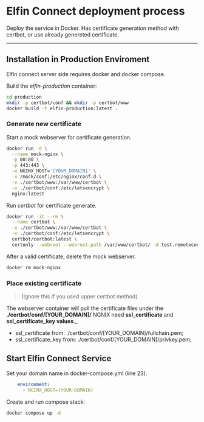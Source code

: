 # Elfin Connect deployment process
Deploy the service in Docker. Has certificate generation method with certbot, or use already genereted certificate.

------------

## Installation in Production Enviroment

Elfin connect server side requires docker and docker compose.

Build the *elfin-production* container:

```sh
cd production
mkdir -p certbot/conf && mkdir -p certbot/www
docker build -t elfin-production:latest .
```

### Generate new certificate
Start a mock webserver for certificate generation.

```sh
docker run -d \
  --name mock-nginx \
  -p 80:80 \
  -p 443:443 \
  -e NGINX_HOST='[YOUR_DOMAIN]' \
  -v /mock/conf:/etc/nginx/conf.d \
  -v ./certbot/www:/var/www/certbot \
  -v ./certbot/conf:/etc/letsencrypt \
  nginx:latest
```

Run *certbot* for certificate generate.

```sh
docker run -it --rm \
  --name certbot \
  -v ./certbot/www:/var/www/certbot \
  -v ./certbot/conf:/etc/letsencrypt \
  certbot/certbot:latest \
  certonly --webroot --webroot-path /var/www/certbot/ -d test.remoteconnect.hu
```
After a valid certificate, delete the mock webserver.

```sh
docker rm mock-nginx
```

### Place existing certificate
> (Ignore this if you used upper certbot method)

The webserver container will pull the certificate files under the **./certbot/conf/[YOUR_DOMAIN]/** NGNIX need **ssl_certificate** and **ssl_certificate_key values**._

- ssl_certificate from: ./certbot/conf/[YOUR_DOMAIN]/fullchain.pem;
- ssl_certificate_key from: ./certbot/conf/[YOUR_DOMAIN]/privkey.pem;

## Start Elfin Connect Service
Set your domain name in docker-compose.yml (line 23).

```yml
    environment:
      - NGINX_HOST=[YOUR-DOMAIN]
```
Create and run compose stack:

```sh
docker compose up -d
```